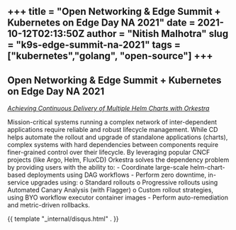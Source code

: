 +++
title = "Open Networking & Edge Summit + Kubernetes on Edge Day NA 2021"
date = 2021-10-12T02:13:50Z
author = "Nitish Malhotra"
slug = "k9s-edge-summit-na-2021"
tags = ["kubernetes","golang", "open-source"]
+++
---

## Open Networking & Edge Summit + Kubernetes on Edge Day NA 2021

*[Achieving Continuous Delivery of Multiple Helm Charts with Orkestra](https://sched.co/lStG)*

Mission-critical systems running a complex network of inter-dependent applications require reliable and robust lifecycle management. While CD helps automate the rollout and upgrade of standalone applications (charts), complex systems with hard dependencies between components require finer-grained control over their lifecycle. By leveraging popular CNCF projects (like Argo, Helm, FluxCD) Orkestra solves the dependency problem by providing users with the ability to: - Coordinate large-scale helm-chart-based deployments using DAG workflows - Perform zero downtime, in-service upgrades using: o Standard rollouts o Progressive rollouts using Automated Canary Analysis (with Flagger) o Custom rollout strategies, using BYO workflow executor container images - Perform auto-remediation and metric-driven rollbacks.

{{ template "_internal/disqus.html" . }}
